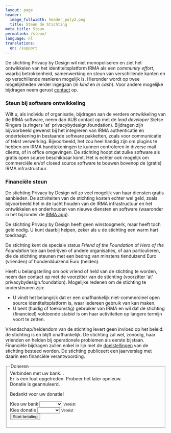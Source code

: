 ```yaml
---
layout: page
header:
  image_fullwidth: header_poly2.png
  title: Steun de Stichting
meta_title: Steun
permalink: /steun/
language: nl
translations:
  en: /support
---
```


De stichting Privacy by Design wil niet monopoliseren en ziet het
ontwikkelen van het identiteitsplatform IRMA als een *community
effort*, waarbij betrokkenheid, samenwerking en steun van
verschillende kanten en op verschillende manieren mogelijk
is. Hieronder wordt op twee mogelijkheden verder ingegaan (*in kind*
en *in cash*). Voor andere mogelijke bijdragen neem gerust
[contact](/contact) op.

### Steun bij software ontwikkeling

Wilt u, als individu of organisatie, bijdragen aan de verdere
ontwikkeling van de IRMA software, neem dan AUB contact op met de
*lead developer* Sietse Ringers (s.ringers 'at'
privacybydesign.foundation).  Bijdragen zijn bijvoorbeeld gewenst bij
het integreren van IRMA authenticatie en ondertekening in bestaande
software pakketten, zoals voor communicatie of tekst
verwerking. Bijvoorbeeld, het zou heel handig zijn om plugins te
hebben om IRMA handtekeningen te kunnen controleren in diverse mail
clients, of in office omgevingen.  De stichting hoopt dat zulke
software als gratis open source beschikbaar komt. Het is echter ook
mogelijk om commerciële en/of closed source software te bouwen bovenop
de (gratis) IRMA infrastructuur.

### Financiële steun

De stichting Privacy by Design wil zo veel mogelijk van haar diensten
gratis aanbieden. De activiteiten van de stichting kosten echter wel
geld, zoals bijvoorbeeld het in de lucht houden van de IRMA
infrastructuur en het ontwikkelen en onderhouden van nieuwe diensten
en software (waaronder in het bijzonder de [IRMA
app](/download/)).

De stichting Privacy by Design heeft geen winstoogmerk, maar heeft
toch geld nodig. U kunt daarbij helpen, zeker als u de stichting een
warm hart toedraagt.

De stichting kent de speciale status *Friend of the Foundation* of
*Hero of the Foundation* toe aan bedrijven of andere organisaties, of
aan particulieren, die de stichting steunen met een bedrag van
minstens tienduizend Euro (vrienden) of honderdduizend Euro
(helden). 

Heeft u belangstelling om ook vriend of held van de stichting te
worden, neem dan contact op met de voorzitter van de stichting
(voorzitter 'at' privacybydesign.foundation). Mogelijke redenen om de
stichting te ondersteunen zijn:

* U vindt het belangrijk dat er een onafhankelijk niet-commercieel
  open source identiteitsplatform is, waar iedereen gebruik van kan
  maken.  
* U bent (huidig of toekomstig) gebruiker van IRMA en wil
  dat de stichting (financieel) voldoende stabiel is om haar
  activiteiten op langere termijn voort te zetten.

Vriendschap/heldendom van de stichting levert geen invloed op het
beleid: de stichting is en blijft onafhankelijk. De stichting zal wel,
zonodig, haar vrienden en helden bij operationele problemen als eerste
bijstaan.  Financiële bijdragen zullen enkel in lijn met de
[doelstellingen](/over/) van
de stichting besteed worden. De stichting publiceert een jaarverslag
met daarin een financiële verantwoording.

<fieldset id="donation">
    <legend>Doneren</legend>
    <div id="donation-loading" class="panel callout hide">
      Verbinden met uw bank...
    </div>
    <div id="donation-failed" class="alert-box alert hide">
        Er is een fout opgetreden. Probeer het later opnieuw.
    </div>
    <div id="donation-cancelled" class="alert-box warning hide">
       Donatie is geannuleerd.
    </div>
    <p id="donation-success" class="hide">
        Bedankt voor uw donatie!
    </p>
    <form id="donation-form" class="hide" onsubmit="return false;">
        <div>
            <label>Kies uw bank
                <select id="donation-select-bank" required>
                    <option disabled value="">Laden...</option>
                </select>
            </label>
            <small class="error hide">Vereist</small>
        </div>
        <div>
            <label>Kies donatie
                <select id="donation-select-amount" required>
                    <option disabled value="">Laden...</option>
                </select>
            </label>
            <small class="error hide">Vereist</small>
        </div>
        <div class="text-right">
            <input type="submit" id="donation-submit" class="button" value="Start betaling"/>
        </div>
    </form>
</fieldset>

<script src="/assets/js/donation.js" defer></script>
